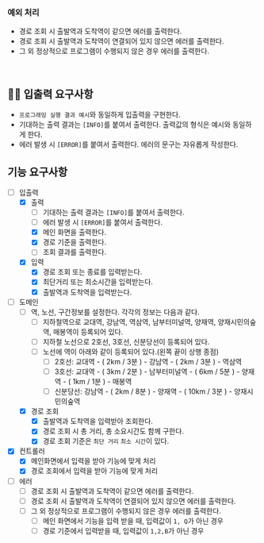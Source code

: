 ### 예외 처리

- 경로 조회 시 출발역과 도착역이 같으면 에러를 출력한다.
- 경로 조회 시 출발역과 도착역이 연결되어 있지 않으면 에러를 출력한다.
- 그 외 정상적으로 프로그램이 수행되지 않은 경우 에러를 출력한다.

<br>

## ✍🏻 입출력 요구사항

- `프로그래밍 실행 결과 예시`와 동일하게 입출력을 구현한다.
- 기대하는 출력 결과는 `[INFO]`를 붙여서 출력한다. 출력값의 형식은 예시와 동일하게 한다.
- 에러 발생 시 `[ERROR]`를 붙여서 출력한다. 에러의 문구는 자유롭게 작성한다.

## 기능 요구사항

- [ ] 입출력
    - [x] 출력
        - [ ] 기대하는 출력 결과는 `[INFO]`를 붙여서 출력한다.
        - [ ] 에러 발생 시 `[ERROR]`를 붙여서 출력한다.
        - [x] 메인 화면을 출력한다.
        - [x] 경로 기준을 출력한다.
        - [ ] 조회 결과를 출력한다.
    - [x] 입력
        - [x] 경로 조회 또는 종료를 입력받는다.
        - [x] 최단거리 또는 최소시간을 입력받는다.
        - [x] 출발역과 도착역을 입력받는다.

- [ ] 도메인
    - [ ] 역, 노선, 구간정보를 설정한다. 각각의 정보는 다음과 같다.
        - [ ] 지하철역으로 교대역, 강남역, 역삼역, 남부터미널역, 양재역, 양재시민의숲역, 매봉역이 등록되어 있다.
        - [ ] 지하철 노선으로 2호선, 3호선, 신분당선이 등록되어 있다.
        - [ ] 노선에 역이 아래와 같이 등록되어 있다.(왼쪽 끝이 상행 종점)
            - [ ] 2호선: 교대역 - ( 2km / 3분 ) - 강남역 - ( 2km / 3분 ) - 역삼역
            - [ ] 3호선: 교대역 - ( 3km / 2분 ) - 남부터미널역 - ( 6km / 5분 ) - 양재역 - ( 1km / 1분 ) - 매봉역
            - [ ] 신분당선: 강남역 - ( 2km / 8분 ) - 양재역 - ( 10km / 3분 ) - 양재시민의숲역
    - [x] 경로 조회
        - [x] 출발역과 도착역을 입력받아 조회한다.
        - [x] 경로 조회 시 총 거리, 총 소요시간도 함께 구한다.
        - [x] 경로 조회 기준은 `최단 거리` `최소 시간`이 있다.

- [x] 컨트롤러
    - [x] 메인화면에서 입력을 받아 기능에 맞게 처리
    - [x] 경로 조회에서 입력을 받아 기능에 맞게 처리

- [ ] 에러
    - [ ] 경로 조회 시 출발역과 도착역이 같으면 에러를 출력한다.
    - [ ] 경로 조회 시 출발역과 도착역이 연결되어 있지 않으면 에러를 출력한다.
    - [ ] 그 외 정상적으로 프로그램이 수행되지 않은 경우 에러를 출력한다.
        - [ ] 메인 화면에서 기능을 입력 받을 때, 입력값이 `1, Q`가 아닌 경우
        - [ ] 경로 기준에서 입력받을 때, 입력값이 `1,2,B`가 아닌 경우